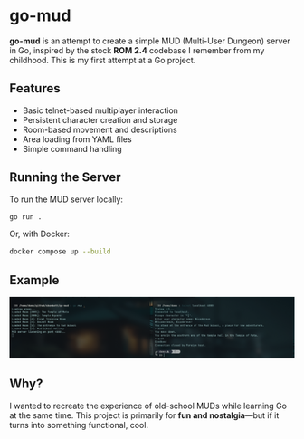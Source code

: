 # go-mud

**go-mud** is an attempt to create a simple MUD (Multi-User Dungeon) server in Go, inspired by the stock **ROM 2.4** codebase I remember from my childhood. This is my first attempt at a Go project.

## Features
- Basic telnet-based multiplayer interaction
- Persistent character creation and storage
- Room-based movement and descriptions
- Area loading from YAML files
- Simple command handling

## Running the Server
To run the MUD server locally:
```sh
go run .
```
Or, with Docker:
```sh
docker compose up --build
```

## Example

![Screeenshot of terminals](./img/ss1.jpg)

## Why?
I wanted to recreate the experience of old-school MUDs while learning Go at the same time. This project is primarily for **fun and nostalgia**—but if it turns into something functional, cool.